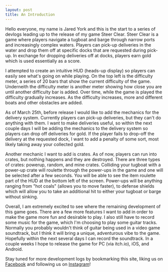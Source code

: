 ```yaml
---
layout: post
title: An Introduction
---
```


Hello everyone, my name is Jared York and this is the start to a series of devlogs leading up to the release of my game Steer Clear. Steer Clear is a game where players navigate a tugboat and barge through narrow ports and increasingly complex waters. Players can pick-up deliveries in the water and drop them off at specific docks that are requested during pick-up. In exchange for dropping deliveries off at docks, players earn gold which is used essentially as a score. 

I attempted to create an intuitive HUD (heads-up display) so players can easily see what's going on while playing. On the top left is the difficulty meter, a series of 20 bars that show the current difficulty of the game. Underneith the difficulty meter is another meter showing how close you are until another difficulty bar is added. Over time, while the game is played the difficulty gradually increases. As the difficulty increases, more and different boats and other obstacles are added. 

As of March 25th, before release I would like to add the mechanics for the delivery system. Currently players can pick-up deliveries, but they can't do anything with them. I want to make deliveries useful, so within the next couple days I will be adding the mechanics to the delivery system so players can drop off deliveries for gold. If the player fails to drop-off the delivery at the requested dock, I want to add a penalty of some sort, most likely taking away your collected gold. 

Another mechanic I want to add is crates. As of now, players can run into crates, but nothing happens and they are destroyed. There are three types of crates: powerup, random, and mine crates. Colliding your tugboat with a power-up crate will roulette through the power-ups in the game and one will be selected after a few seconds. You will be able to see the item roulette part of the HUD at the bottom left of the screen. Power-ups will be anything ranging from "hot coals" (allows you to move faster), to defense shields which will allow you to take an additional hit to either your tugboat or barge without sinking. 

Overall, I am extremely excited to see where the remaining development of this game goes. There are a few more features I want to add in order to make the game more fun and desirable to play. I also still have to record some music for the game, which I'm choosing to play some guitar tracks. Normally you probably wouldn't think of guitar being used in a video game soundtrack, but I think it will bring a unique, adventurous vibe to the game. Hopefully within the next several days I can record the soundtrack. In a couple weeks I hope to release the game for PC (via itch.io), iOS, and Android. 

Stay tuned for more development logs by bookmarking this site, liking us on [Facebook](https://www.facebook.com/steerclear/) and following us on [Instagram](https://www.instagram.com/Steer_Clear/)!